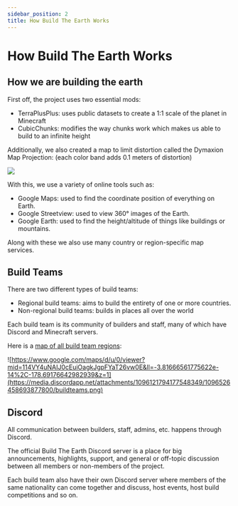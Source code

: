 ```yaml
---
sidebar_position: 2
title: How Build The Earth Works
---
```

# How Build The Earth Works

## How we are building the earth

First off, the project uses two essential mods:

* TerraPlusPlus: uses public datasets to create a 1:1 scale of the planet in Minecraft
* CubicChunks: modifies the way chunks work which makes us able to build to an infinite height

Additionally, we also created a map to limit distortion called the Dymaxion Map Projection: (each color band adds 0.1 meters of distortion)

![](https://cdn.discordapp.com/attachments/724329424341827655/798928293931646996/dymaxion_distortion-1.png)

With this, we use a variety of online tools such as:

* Google Maps: used to find the coordinate position of everything on Earth.
* Google Streetview: used to view 360° images of the Earth.
* Google Earth: used to find the height/altitude of things like buildings or mountains.

Along with these we also use many country or region-specific map services.

## Build Teams

There are two different types of build teams:

* Regional build teams: aims to build the entirety of one or more countries.
* Non-regional build teams: builds in places all over the world

Each build team is its community of builders and staff, many of which have Discord and Minecraft servers.

Here is a [map of all build team regions](https://www.google.com/maps/d/u/0/viewer?mid=114VY4uNAIJ0cEuiOagkJgpFYaT26vw0E&ll=44.12616853498514%2C28.93616442206138&z=3):

![https://www.google.com/maps/d/u/0/viewer?mid=114VY4uNAIJ0cEuiOagkJgpFYaT26vw0E&ll=-3.81666561775622e-14%2C-178.69176642982939&z=1](https://media.discordapp.net/attachments/1096121794177548349/1096526458693877800/buildteams.png)

## Discord

All communication between builders, staff, admins, etc. happens through Discord.

The official Build The Earth Discord server is a place for big announcements, highlights, support, and general or off-topic discussion between all members or non-members of the project.

Each build team also have their own Discord server where members of the same nationality can come together and discuss, host events, host build competitions and so on.